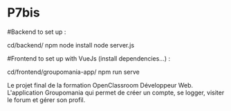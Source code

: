 # P7bis

#Backend to set up :

cd/backend/
npm node install
node server.js

#Frontend to set up with VueJs (install dependencies...) :

cd/frontend/groupomania-app/
npm run serve


Le projet final de la formation OpenClassroom Développeur Web. L'application Groupomania qui permet de créer un compte, se logger, visiter le forum et gérer son profil.
